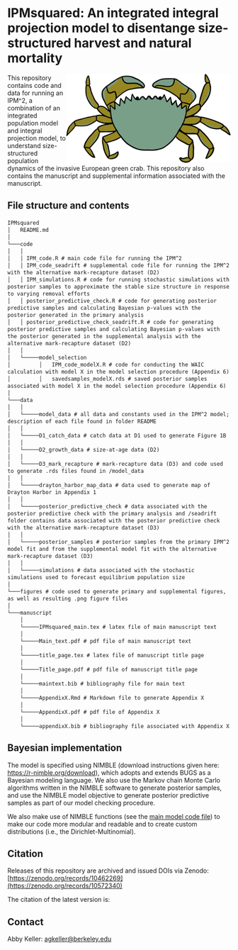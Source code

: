 
# IPMsquared: An integrated integral projection model to disentange size-structured harvest and natural mortality

<img src="greencrab_drawing.png" align="right" height="200" style="float:right; height:200px;" dpi="700"/>

This repository contains code and data for running an IPM^2, a
combination of an integrated population model and integral projection
model, to understand size-structured population dynamics of the invasive
European green crab. This repository also contains the manuscript and
supplemental information associated with the manuscript.

## File structure and contents

    IPMsquared
    │   README.md  
    │
    └───code
    │   │
    │   │ IPM_code.R # main code file for running the IPM^2
    │   │ IPM_code_seadrift # supplemental code file for running the IPM^2 with the alternative mark-recapture dataset (D2)    
    │   │ IPM_simulations.R # code for running stochastic simulations with posterior samples to approximate the stable size structure in response to varying removal efforts
    │   │ posterior_predictive_check.R # code for generating posterior predictive samples and calculating Bayesian p-values with the posterior generated in the primary analysis
    │   │ posterior_predictive_check_seadrift.R # code for generating posterior predictive samples and calculating Bayesian p-values with the posterior generated in the supplemental analysis with the alternative mark-recapture dataset (D2)
    │   │
    │   └─────model_selection
    │         │   IPM_code_modelX.R # code for conducting the WAIC calculation with model X in the model selection procedure (Appendix 6)
    │         │   savedsamples_modelX.rds # saved posterior samples associated with model X in the model selection procedure (Appendix 6)
    │   
    └───data
    │   │
    │   └─────model_data # all data and constants used in the IPM^2 model; description of each file found in folder README
    │   │
    │   └─────D1_catch_data # catch data at D1 used to generate Figure 1B
    │   │
    │   └─────D2_growth_data # size-at-age data (D2)
    │   │
    │   └─────D3_mark_recapture # mark-recapture data (D3) and code used to generate .rds files found in /model_data
    │   │
    │   └─────drayton_harbor_map_data # data used to generate map of Drayton Harbor in Appendix 1
    │   │
    │   └─────posterior_predictive_check # data associated with the posterior predictive check with the primary analysis and /seadrift folder contains data associated with the posterior predictive check with the alternative mark-recapture dataset (D3)
    │   │
    │   └─────posterior_samples # posterior samples from the primary IPM^2 model fit and from the supplemental model fit with the alternative mark-recapture dataset (D3)
    │   │
    │   └─────simulations # data associated with the stochastic simulations used to forecast equilibrium population size
    │
    └───figures # code used to generate primary and supplemental figures, as well as resulting .png figure files
    │
    └───manuscript
        │
        └─────IPMsquared_main.tex # latex file of main manuscript text
        │
        └─────Main_text.pdf # pdf file of main manuscript text
        │
        └─────title_page.tex # latex file of manuscript title page
        │
        └─────Title_page.pdf # pdf file of manuscript title page
        │
        └─────maintext.bib # bibliography file for main text
        │
        └─────AppendixX.Rmd # Markdown file to generate Appendix X
        │
        └─────AppendixX.pdf # pdf file of Appendix X
        │
        └─────appendixX.bib # bibliography file associated with Appendix X

## Bayesian implementation

The model is specified using NIMBLE (download instructions given here:
<https://r-nimble.org/download>), which adopts and extends BUGS as a
Bayesian modeling language. We also use the Markov chain Monte Carlo
algorithms written in the NIMBLE software to generate posterior samples,
and use the NIMBLE model objective to generate posterior predictive
samples as part of our model checking procedure.

We also make use of NIMBLE functions (see the [main model code
file](https://github.com/abigailkeller/IPMsquared/blob/main/code/IPM_code.R))
to make our code more modular and readable and to create custom
distributions (i.e., the Dirichlet-Multinomial).

## Citation

Releases of this repository are archived and issued DOIs via Zenodo:
[https://zenodo.org/records/10462269](https://zenodo.org/records/10572340)

The citation of the latest version is:

## Contact

Abby Keller: <agkeller@berkeley.edu>
